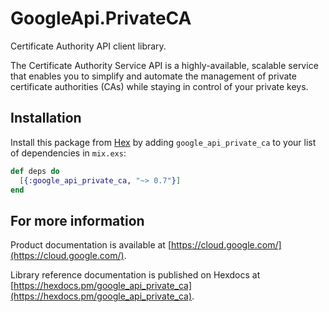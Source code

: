 # GoogleApi.PrivateCA

Certificate Authority API client library.

The Certificate Authority Service API is a highly-available, scalable service that enables you to simplify and automate the management of private certificate authorities (CAs) while staying in control of your private keys. 

## Installation

Install this package from [Hex](https://hex.pm) by adding
`google_api_private_ca` to your list of dependencies in `mix.exs`:

```elixir
def deps do
  [{:google_api_private_ca, "~> 0.7"}]
end
```

## For more information

Product documentation is available at [https://cloud.google.com/](https://cloud.google.com/).

Library reference documentation is published on Hexdocs at
[https://hexdocs.pm/google_api_private_ca](https://hexdocs.pm/google_api_private_ca).
